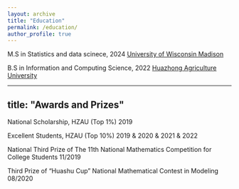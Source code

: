 ```yaml
---
layout: archive
title: "Education"
permalink: /education/
author_profile: true
---
```


M.S in Statistics and data scinece, 2024
[University of Wisconsin Madison](https://www.wisc.edu/)

B.S in Information and Computing Science, 2022
[Huazhong Agriculture University](https://www.hzau.edu.cn/)

----

title: "Awards and Prizes"
---
National Scholarship, HZAU (Top 1%) 2019 

Excellent Students, HZAU (Top 10%) 2019 & 2020 & 2021 & 2022 

National Third Prize of The 11th National Mathematics Competition for College Students 11/2019  

Third Prize of “Huashu Cup” National Mathematical Contest in Modeling 08/2020
